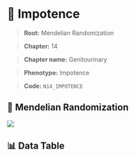 # 🧪 Impotence

> **Root:** Mendelian Randomization

> **Chapter:** 14  

> **Chapter name:** Genitourinary

> **Phenotype:** Impotence  

> **Code:** `N14_IMPOTENCE`

## 🧬 Mendelian Randomization  

<img src="/MR/Figures/Forward/N14_IMPOTENCE.png"/>

## 📊 Data Table

<CsvTableMRF src="/MR_Data/Forward/N14_IMPOTENCE.csv"/>
